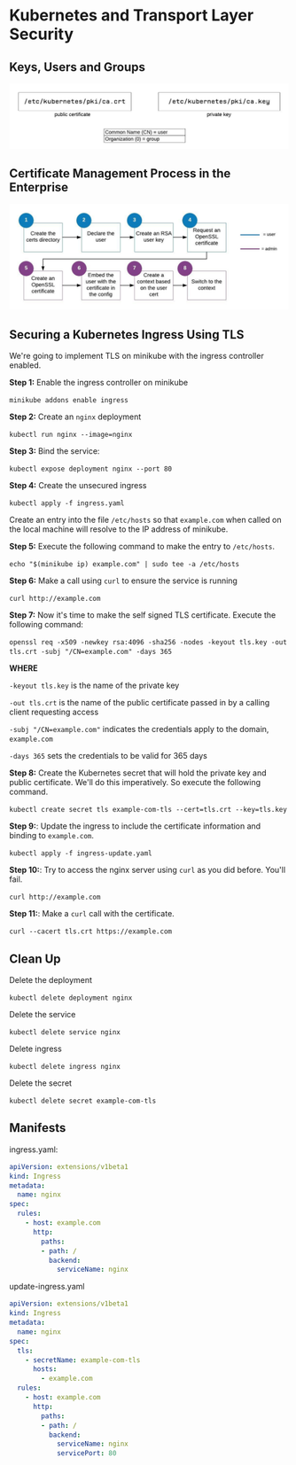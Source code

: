# Kubernetes and Transport Layer Security

## Keys, Users and Groups

![certificate-analysis](./images/certs.jpeg)


## Certificate Management Process in the Enterprise

![Certificate Management Process](./images/rbac-process.jpeg)

## Securing a Kubernetes Ingress Using TLS

We're going to implement TLS on minikube with the ingress controller enabled.

**Step 1:** Enable the ingress controller on minikube

`minikube addons enable ingress`

**Step 2:** Create an `nginx` deployment

`kubectl run nginx --image=nginx`

**Step 3:** Bind the service:

`kubectl expose deployment nginx --port 80`

**Step 4:** Create the unsecured ingress

`kubectl apply -f ingress.yaml`

Create an entry into the file `/etc/hosts` so that `example.com` when called on the local machine will
resolve to the IP address of minikube.

**Step 5:** Execute the following command to make the entry to `/etc/hosts`.

`echo "$(minikube ip) example.com" | sudo tee -a /etc/hosts`

**Step 6:** Make a call using `curl` to ensure the service is running

`curl http://example.com`

**Step 7:** Now it's time to make the self signed TLS certificate. Execute the following command:

`openssl req -x509 -newkey rsa:4096 -sha256 -nodes -keyout tls.key -out tls.crt -subj "/CN=example.com" -days 365`

**WHERE**

`-keyout tls.key` is the name of the private key

`-out tls.crt` is the name of the public certificate passed in by a calling client requesting access

`-subj "/CN=example.com"` indicates the credentials apply to the domain, `example.com`

`-days 365` sets the credentials to be valid for 365 days

**Step 8:** Create the Kubernetes secret that will hold the private key and public certificate. We'll do
this imperatively. So execute the following command.

`kubectl create secret tls example-com-tls --cert=tls.crt --key=tls.key`

**Step 9:**: Update the ingress to include the certificate information and binding to `example.com`.

`kubectl apply -f ingress-update.yaml`

**Step 10:**: Try to access the nginx server using `curl` as you did before. You'll fail.

`curl http://example.com`

**Step 11:**: Make a `curl` call with the certificate.

`curl --cacert tls.crt https://example.com`

## Clean Up

Delete the deployment

`kubectl delete deployment nginx`

Delete the service

`kubectl delete service nginx`

Delete ingress

`kubectl delete ingress nginx`

Delete the secret

`kubectl delete secret example-com-tls`

## Manifests

ingress.yaml:

```yaml
apiVersion: extensions/v1beta1
kind: Ingress
metadata:
  name: nginx
spec:
  rules:
    - host: example.com
      http:
        paths:
        - path: /
          backend:
            serviceName: nginx
```

update-ingress.yaml
```yaml
apiVersion: extensions/v1beta1
kind: Ingress
metadata:
  name: nginx
spec:
  tls:
    - secretName: example-com-tls
      hosts:
        - example.com
  rules:
    - host: example.com
      http:
        paths:
        - path: /
          backend:
            serviceName: nginx
            servicePort: 80

```





